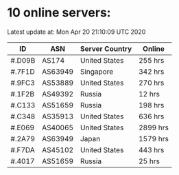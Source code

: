 # 10 online servers:

Latest update at: Mon Apr 20 21:10:09 UTC 2020

| ID | ASN | Server Country | Online |
| -- | --- | -------------- | ------ |
| #.D09B | AS174 | United States | 255 hrs |
| #.7F1D | AS63949 | Singapore | 342 hrs |
| #.9FC3 | AS53889 | United States | 270 hrs |
| #.1F2B | AS49392 | Russia | 12 hrs |
| #.C133 | AS51659 | Russia | 198 hrs |
| #.C348 | AS35913 | United States | 636 hrs |
| #.E069 | AS40065 | United States | 2899 hrs |
| #.2A79 | AS63949 | Japan | 1579 hrs |
| #.F7DA | AS45102 | United States | 443 hrs |
| #.4017 | AS51659 | Russia | 25 hrs |

